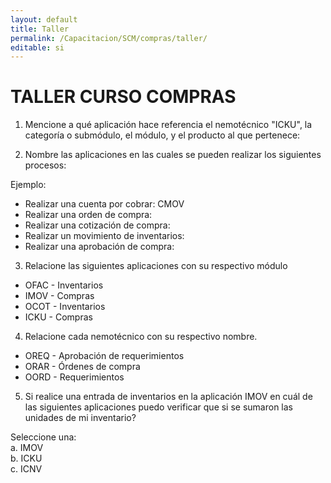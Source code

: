 ```yaml
---
layout: default
title: Taller 
permalink: /Capacitacion/SCM/compras/taller/
editable: si
---
```


# TALLER CURSO COMPRAS


1) Mencione a qué aplicación hace referencia el nemotécnico "ICKU", la categoría o submódulo, el módulo, y el producto al que pertenece:  

2) Nombre las aplicaciones en las cuales se pueden realizar los siguientes procesos:  

Ejemplo:  

- Realizar una cuenta por cobrar: CMOV  
- Realizar una orden de compra:  
- Realizar una cotización de compra:  
- Realizar un movimiento de inventarios:  
- Realizar una aprobación de compra:  

3) Relacione las siguientes aplicaciones con su respectivo módulo  

- OFAC		-		Inventarios  
- IMOV		-		Compras  
- OCOT		-		Inventarios  
- ICKU		-		Compras  

4) Relacione cada nemotécnico con su respectivo nombre.  

- OREQ	-	Aprobación de requerimientos  
- ORAR	-	Órdenes de compra  
- OORD	-	Requerimientos  

5) Si realice una entrada de inventarios en la aplicación IMOV en cuál de las siguientes aplicaciones puedo verificar que si se sumaron las unidades de mi inventario?  

Seleccione una:  
a. IMOV  
b. ICKU  
c. ICNV  


